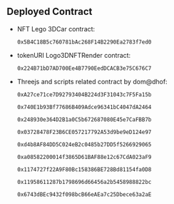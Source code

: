 ## Deployed Contract

- NFT Lego 3DCar contract:

  `0x5B4C18B5c760781bAc268F14B2290Ea2783f7ed0`

- tokenURI Logo3DNFTRender contract:

  `0x224B71bD7AD700Ee4B7790EedDCACB3e75C676C7`

- Threejs and scripts related contract by dom@dhof:

  `0xA27ce71ce7D92793404B224d3F31043c7F5Fa15b`

  `0x740E1b93Bf77686B409Adce96341bC4047dA2464`

  `0x248930e364D2B1a0C5b672687080E45e7CaFBB7b`

  `0x03728478F23B6CE057217792A53d9be9eD124e97`

  `0xd4b8AF84DD5C024eB2c0485b27DD5f5266929065`

  `0xa08582200014f3865D61BAF88e12c67CdA023aF9`

  `0x1174727f22A9F80Bc158386BE728Bd81154fa0D8`

  `0x11958611287b1798696d66456a2b5458988822bc`

  `0x6743dBEc9432f098bcB66eAEa7c25Dbece63a2aE`
